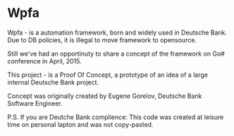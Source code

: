 # Wpfa
Wpfa - is a automation framework, born and widely used in Deutsche Bank. 
Due to DB policies, it is illegal to move framework to opensource.

Still we've had an opportinuty to share a concept of the framework on Go# conference in April, 2015.

This project - is a Proof Of Concept, a prototype of an idea of a large internal Deutsche Bank project.

Concept was originally created by Eugene Gorelov, Deutsche Bank Software Engineer.

P.S. If you are Deutche Bank complience: This code was created at leisure time on personal lapton and was not copy-pasted. 

